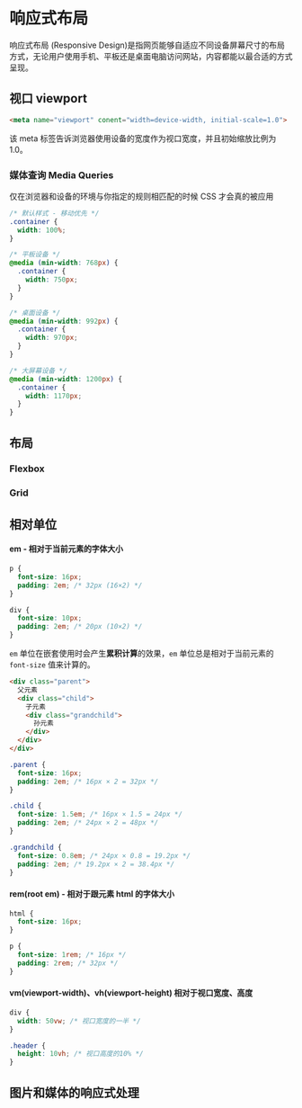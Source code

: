 # 响应式布局

响应式布局 (Responsive Design)是指网页能够自适应不同设备屏幕尺寸的布局方式，无论用户使用手机、平板还是桌面电脑访问网站，内容都能以最合适的方式呈现。

## 视口 viewport

```html
<meta name="viewport" conent="width=device-width, initial-scale=1.0">
```
该 meta 标签告诉浏览器使用设备的宽度作为视口宽度，并且初始缩放比例为 1.0。

### 媒体查询 Media Queries

仅在浏览器和设备的环境与你指定的规则相匹配的时候 CSS 才会真的被应用

```css
/* 默认样式 - 移动优先 */
.container {
  width: 100%;
}

/* 平板设备 */
@media (min-width: 768px) {
  .container {
    width: 750px;
  }
}

/* 桌面设备 */
@media (min-width: 992px) {
  .container {
    width: 970px;
  }
}

/* 大屏幕设备 */
@media (min-width: 1200px) {
  .container {
    width: 1170px;
  }
}
```

## 布局 

### Flexbox

### Grid

## 相对单位

#### em - 相对于当前元素的字体大小

```css
p {
  font-size: 16px;
  padding: 2em; /* 32px (16×2) */
}

div {
  font-size: 10px;
  padding: 2em; /* 20px (10×2) */
}
```

`em` 单位在嵌套使用时会产生**累积计算**的效果，`em` 单位总是相对于当前元素的 `font-size` 值来计算的。

```html
<div class="parent">
  父元素
  <div class="child">
    子元素
    <div class="grandchild">
      孙元素
    </div>
  </div>
</div>
```

```css
.parent {
  font-size: 16px;
  padding: 2em; /* 16px × 2 = 32px */
}

.child {
  font-size: 1.5em; /* 16px × 1.5 = 24px */
  padding: 2em; /* 24px × 2 = 48px */
}

.grandchild {
  font-size: 0.8em; /* 24px × 0.8 = 19.2px */
  padding: 2em; /* 19.2px × 2 = 38.4px */
}
```


#### rem(root em) - 相对于跟元素 html 的字体大小

```css
html {
  font-size: 16px;
}

p {
  font-size: 1rem; /* 16px */
  padding: 2rem; /* 32px */
}
```

#### vm(viewport-width)、vh(viewport-height) 相对于视口宽度、高度

```css
div {
  width: 50vw; /* 视口宽度的一半 */
}

.header {
  height: 10vh; /* 视口高度的10% */
}
```

## 图片和媒体的响应式处理

### 